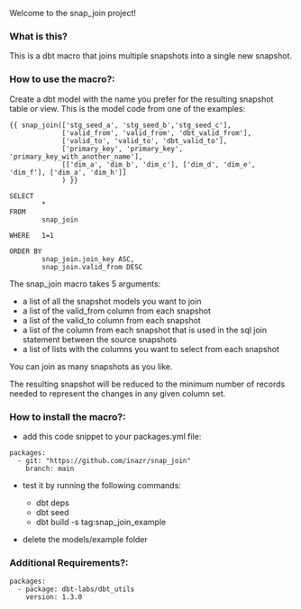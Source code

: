 Welcome to the snap_join project!

### What is this?

This is a dbt macro that joins multiple snapshots into a single new snapshot.

### How to use the macro?:

Create a dbt model with the name you prefer for the resulting snapshot table or view.
This is the model code from one of the examples:
```
{{ snap_join(['stg_seed_a', 'stg_seed_b','stg_seed_c'],
             ['valid_from', 'valid_from', 'dbt_valid_from'],
             ['valid_to', 'valid_to', 'dbt_valid_to'],
             ['primary_key', 'primary_key', 'primary_key_with_another_name'],
             [['dim_a', 'dim_b', 'dim_c'], ['dim_d', 'dim_e', 'dim_f'], ['dim_a', 'dim_h']]
             ) }}

SELECT
        *
FROM
        snap_join

WHERE   1=1

ORDER BY
        snap_join.join_key ASC,
        snap_join.valid_from DESC
 ``` 

The snap_join macro takes 5 arguments:
- a list of all the snapshot models you want to join
- a list of the valid_from column from each snapshot
- a list of the valid_to column from each snapshot
- a list of the column from each snapshot that is used in the sql join statement between the source snapshots
- a list of lists with the columns you want to select from each snapshot

You can join as many snapshots as you like.

The resulting snapshot will be reduced to the minimum number of records needed to represent the changes in any given column set.

### How to install the macro?:
- add this code snippet to your packages.yml file: 
```
packages:
  - git: "https://github.com/inazr/snap_join"
    branch: main
 ``` 
- test it by running the following commands:
  - dbt deps
  - dbt seed
  - dbt build -s tag:snap_join_example

- delete the models/example folder

### Additional Requirements?:
```
packages:
  - package: dbt-labs/dbt_utils
    version: 1.3.0
 ``` 
